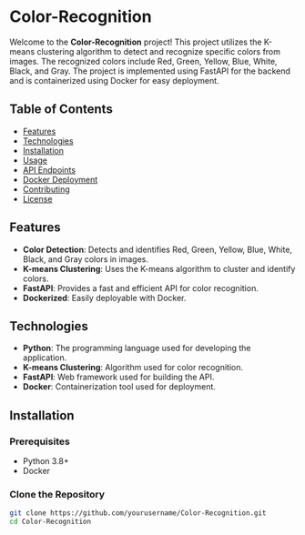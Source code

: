 # Color-Recognition

Welcome to the **Color-Recognition** project! This project utilizes the K-means clustering algorithm to detect and recognize specific colors from images. The recognized colors include Red, Green, Yellow, Blue, White, Black, and Gray. The project is implemented using FastAPI for the backend and is containerized using Docker for easy deployment.

## Table of Contents

- [Features](#features)
- [Technologies](#technologies)
- [Installation](#installation)
- [Usage](#usage)
- [API Endpoints](#api-endpoints)
- [Docker Deployment](#docker-deployment)
- [Contributing](#contributing)
- [License](#license)

## Features

- **Color Detection**: Detects and identifies Red, Green, Yellow, Blue, White, Black, and Gray colors in images.
- **K-means Clustering**: Uses the K-means algorithm to cluster and identify colors.
- **FastAPI**: Provides a fast and efficient API for color recognition.
- **Dockerized**: Easily deployable with Docker.

## Technologies

- **Python**: The programming language used for developing the application.
- **K-means Clustering**: Algorithm used for color recognition.
- **FastAPI**: Web framework used for building the API.
- **Docker**: Containerization tool used for deployment.

## Installation

### Prerequisites

- Python 3.8+
- Docker

### Clone the Repository

```bash
git clone https://github.com/yourusername/Color-Recognition.git
cd Color-Recognition
